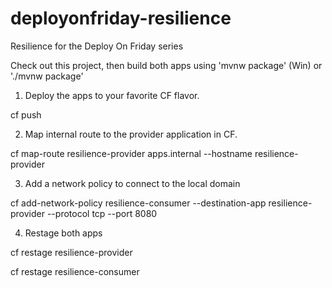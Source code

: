 # deployonfriday-resilience
Resilience for the Deploy On Friday series

Check out this project, then build both apps using 'mvnw package' (Win) or './mvnw package'

1. Deploy the apps to your favorite CF flavor.

cf push

2. Map internal route to the provider application in CF.

cf map-route resilience-provider apps.internal --hostname resilience-provider

3. Add a network policy to connect to the local domain

cf add-network-policy resilience-consumer --destination-app resilience-provider --protocol tcp --port 8080

4. Restage both apps

cf restage resilience-provider

cf restage resilience-consumer
